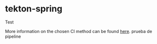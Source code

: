 # tekton-spring

Test

More information on the chosen CI method can be found [here](https://github.com/kenshinbon/tekton-spring/blob/main/CI.md).
prueba de pipeline
